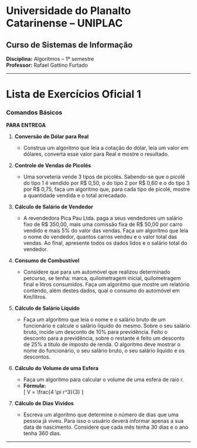 # Universidade do Planalto Catarinense – UNIPLAC
## Curso de Sistemas de Informação
**Disciplina:** Algoritmos – 1º semestre  
**Professor:** Rafael Gattino Furtado  

---

# Lista de Exercícios Oficial 1  
### Comandos Básicos  
**PARA ENTREGA**

1. **Conversão de Dólar para Real**  
   - Construa um algoritmo que leia a cotação do dólar, leia um valor em dólares, converta esse valor para Real e mostre o resultado.

2. **Controle de Vendas de Picolés**  
   - Uma sorveteria vende 3 tipos de picolés. Sabendo-se que o picolé do tipo 1 é vendido por R$ 0,50, o do tipo 2 por R$ 0,60 e o do tipo 3 por R$ 0,75, faça um algoritmo que, para cada tipo de picolé, mostre a quantidade vendida e o total arrecadado.

3. **Cálculo de Salário de Vendedor**  
   - A revendedora Pica Pau Ltda. paga a seus vendedores um salário fixo de R$ 350,00, mais uma comissão fixa de R$ 50,00 por carro vendido e mais 5% do valor das vendas. Faça um algoritmo que leia o nome do vendedor, quantos carros vendeu e o valor total das vendas. Ao final, apresente todos os dados lidos e o salário total do vendedor.

4. **Consumo de Combustível**  
   - Considere que para um automóvel que realizou determinado percurso, se tenha: marca, quilometragem inicial, quilometragem final e litros consumidos. Faça um algoritmo que mostre um relatório contendo, além destes dados, qual o consumo do automóvel em Km/litros.

5. **Cálculo de Salário Líquido**  
   - Faça um algoritmo que leia o nome e o salário bruto de um funcionário e calcule o salário líquido do mesmo. Sobre o seu salário bruto, incide um desconto de 10% para previdência. Feito o desconto para a previdência, sobre o restante é feito um desconto de 25% a título de imposto de renda. O algoritmo deve mostrar o nome do funcionário, o seu salário bruto, o seu salário líquido e os descontos.

6. **Cálculo do Volume de uma Esfera**  
   - Faça um algoritmo para calcular o volume de uma esfera de raio r.
   - **Fórmula:**  
     \[ V = \frac{4 \pi r^3}{3} \]

7. **Cálculo de Dias Vividos**  
   - Escreva um algoritmo que determine o número de dias que uma pessoa já viveu. Para isso o usuário deverá informar apenas a sua data de nascimento. Considere que cada mês tenha 30 dias e o ano tenha 360 dias.

---



